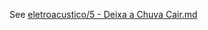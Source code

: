 See [eletroacustico/5 - Deixa a Chuva Cair.md](https://github.com/jimmyandrademusic/eletroacustico/blob/master/5%20-%20Deixa%20a%20Chuva%20Cair.md)
